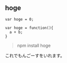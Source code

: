 ## hoge

```
var hoge = 0;

var hoge = function(){
  a + b;
}

```



>npm install hoge

これでもんごーすをいれます。
